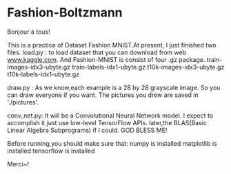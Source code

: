 # Fashion-Boltzmann
Bonjour à tous!

This is a practice of Dataset Fashion MNIST.At present, I just finished two files.
  load.py : to load dataset that you can download from web www.kaggle.com.
            And Fashion-MNIST is consist of four .gz package.
            train-images-idx3-ubyte.gz
            train-labels-idx1-ubyte.gz
            t10k-images-idx3-ubyte.gz
            t10k-labels-idx1-ubyte.gz

  draw.py : As we know,each example is a 28 by 28 grayscale image.
            So you can draw everyone if you want.
            The pictures you drew are saved in './pictures'.

  conv_net.py: It will be a Convolutional Neural Network model.
               I expect to accomplish it just use low-level TensorFlow APIs.
               later,the BLAS(Basic Linear Algebra Subprograms) if I could.
               GOD BLESS ME!

Before running,you should make sure that:
numpy       is installed
matplotlib  is installed
tensorflow  is installed

Merci~!